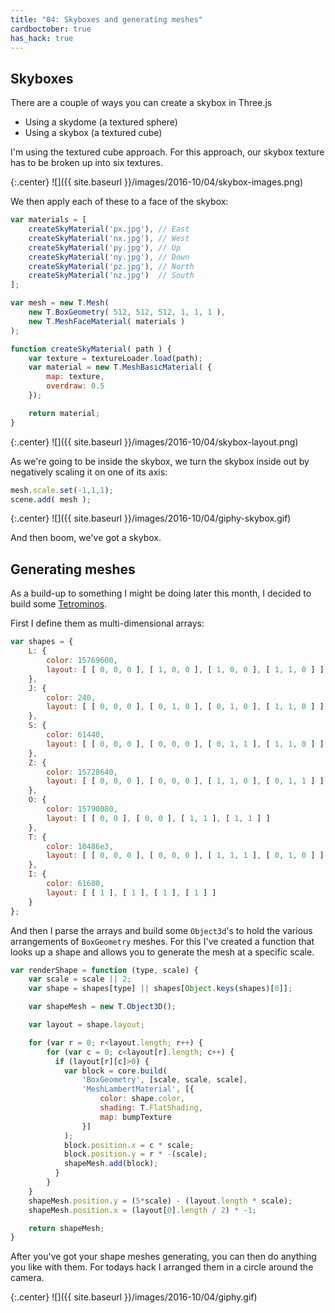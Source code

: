 ```yaml
---
title: "04: Skyboxes and generating meshes"
cardboctober: true
has_hack: true
---
```


## Skyboxes

There are a couple of ways you can create a skybox in Three.js

- Using a skydome (a textured sphere)
- Using a skybox (a textured cube)

I'm using the textured cube approach. For this approach, our skybox texture has to be broken up into six textures.

<!-- more -->

{:.center}
![]({{ site.baseurl }}/images/2016-10/04/skybox-images.png)

We then apply each of these to a face of the skybox:

```javascript
var materials = [
    createSkyMaterial('px.jpg'), // East
    createSkyMaterial('nx.jpg'), // West
    createSkyMaterial('py.jpg'), // Up
    createSkyMaterial('ny.jpg'), // Down
    createSkyMaterial('pz.jpg'), // North
    createSkyMaterial('nz.jpg')  // South
];

var mesh = new T.Mesh(
    new T.BoxGeometry( 512, 512, 512, 1, 1, 1 ),
    new T.MeshFaceMaterial( materials )
);

function createSkyMaterial( path ) {
    var texture = textureLoader.load(path);
    var material = new T.MeshBasicMaterial( {
        map: texture,
        overdraw: 0.5
    });

    return material;
}
```

{:.center}
![]({{ site.baseurl }}/images/2016-10/04/skybox-layout.png)

As we're going to be inside the skybox, we turn the skybox inside out by negatively scaling it on one of its axis:

```javascript
mesh.scale.set(-1,1,1);
scene.add( mesh );
```

{:.center}
![]({{ site.baseurl }}/images/2016-10/04/giphy-skybox.gif)

And then boom, we've got a skybox.

## Generating meshes

As a build-up to something I might be doing later this month, I decided to build some [Tetrominos](https://en.wikipedia.org/wiki/Tetromino).

First I define them as multi-dimensional arrays:

```javascript
var shapes = {
    L: {
        color: 15769600,
        layout: [ [ 0, 0, 0 ], [ 1, 0, 0 ], [ 1, 0, 0 ], [ 1, 1, 0 ] ]
    },
    J: {
        color: 240,
        layout: [ [ 0, 0, 0 ], [ 0, 1, 0 ], [ 0, 1, 0 ], [ 1, 1, 0 ] ]
    },
    S: {
        color: 61440,
        layout: [ [ 0, 0, 0 ], [ 0, 0, 0 ], [ 0, 1, 1 ], [ 1, 1, 0 ] ]
    },
    Z: {
        color: 15728640,
        layout: [ [ 0, 0, 0 ], [ 0, 0, 0 ], [ 1, 1, 0 ], [ 0, 1, 1 ] ]
    },
    O: {
        color: 15790080,
        layout: [ [ 0, 0 ], [ 0, 0 ], [ 1, 1 ], [ 1, 1 ] ]
    },
    T: {
        color: 10486e3,
        layout: [ [ 0, 0, 0 ], [ 0, 0, 0 ], [ 1, 1, 1 ], [ 0, 1, 0 ] ]
    },
    I: {
        color: 61680,
        layout: [ [ 1 ], [ 1 ], [ 1 ], [ 1 ] ]
    }
};
```

And then I parse the arrays and build some `Object3d`'s to hold the various arrangements of `BoxGeometry` meshes. For this I've created a function that looks up a shape and allows you to generate the mesh at a specific scale.

```javascript
var renderShape = function (type, scale) {
    var scale = scale || 2;
    var shape = shapes[type] || shapes[Object.keys(shapes)[0]];

    var shapeMesh = new T.Object3D();

    var layout = shape.layout;

    for (var r = 0; r<layout.length; r++) {
        for (var c = 0; c<layout[r].length; c++) {
          if (layout[r][c]>0) {
            var block = core.build(
                'BoxGeometry', [scale, scale, scale],
                'MeshLambertMaterial', [{
                    color: shape.color,
                    shading: T.FlatShading,
                    map: bumpTexture
                }]
            );
            block.position.x = c * scale;
            block.position.y = r * -(scale);
            shapeMesh.add(block);
          }
        }
    }
    shapeMesh.position.y = (5*scale) - (layout.length * scale);
    shapeMesh.position.x = (layout[0].length / 2) * -1;

    return shapeMesh;
}
```

After you've got your shape meshes generating, you can then do anything you like with them. For todays hack I arranged them in a circle around the camera.

{:.center}
![]({{ site.baseurl }}/images/2016-10/04/giphy.gif)
